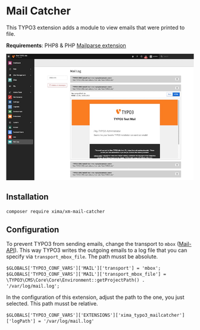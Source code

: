 # Mail Catcher

This TYPO3 extension adds a module to view emails that were printed to file.

**Requirements**: PHP8 & PHP [Mailparse extension](https://www.php.net/manual/en/book.mailparse.php)

![backend_module](Documentation/example_backend_module.jpg)

## Installation

```
composer require xima/xm-mail-catcher
```

## Configuration

To prevent TYPO3 from sending emails, change the transport to `mbox` ([Mail-API](https://docs.typo3.org/m/typo3/reference-coreapi/main/en-us/ApiOverview/Mail/Index.html)). This way TYPO3 writes the outgoing emails to a log file that you can specify via `transport_mbox_file`. The path musst be absolute.

```
$GLOBALS['TYPO3_CONF_VARS']['MAIL']['transport'] = 'mbox';
$GLOBALS['TYPO3_CONF_VARS']['MAIL']['transport_mbox_file'] = \TYPO3\CMS\Core\Core\Environment::getProjectPath() . '/var/log/mail.log';
```

In the configuration of this extension, adjust the path to the one, you just selected. This path musst be relative.

```
$GLOBALS['TYPO3_CONF_VARS']['EXTENSIONS']['xima_typo3_mailcatcher']['logPath'] = '/var/log/mail.log'
```
